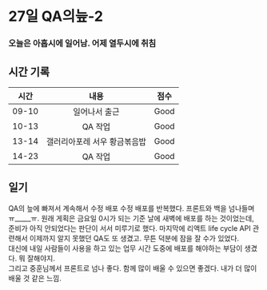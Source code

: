 # 27일 QA의늪-2

### 오늘은 아홉시에 일어남. 어제 열두시에 취침

## 시간 기록 
|시간|내용|점수|
|:-:|:-:|:-:|
|09-10|일어나서 출근|Good|
|10-13|QA 작업|Good|
|13-14|갤러리아포레 서우 황금볶음밥|Good|
|14-23|QA 작업|Good|

## 일기
QA의 늪에 빠져서 계속해서 수정 배포 수정 배포를 반복했다. 프론트와 백을 넘나들며 ㅠ_____ㅠ.
원래 게획은 금요일 0시가 되는 기준 날에 새벽에 배포를 하는 것이었는데, 준비가 아직 안되었다는 판단이 서서 미루기로 했다. 마지막에 리액트 life cycle API 관련해서 이제까지 알지 못했던 QA도 또 생겼고. 무튼 덕분에 잠을 잘 수가 있었다.  
대신에 내일 사람들이 사용을 하고 있는 업무 시간 도중에 배포를 해야하는 부담이 생겼다. 뭐 잘해야지.  
그리고 중훈님께서 프론트로 넘나 좋다. 함께 많이 배울 수 있으면 좋겠다. 내가 더 많이 배울 것 같은 느낌.